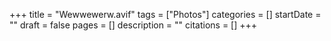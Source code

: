 +++
title = "Wewwewerw.avif"
tags = ["Photos"]
categories = []
startDate = ""
draft = false
pages = []
description = ""
citations = []
+++
